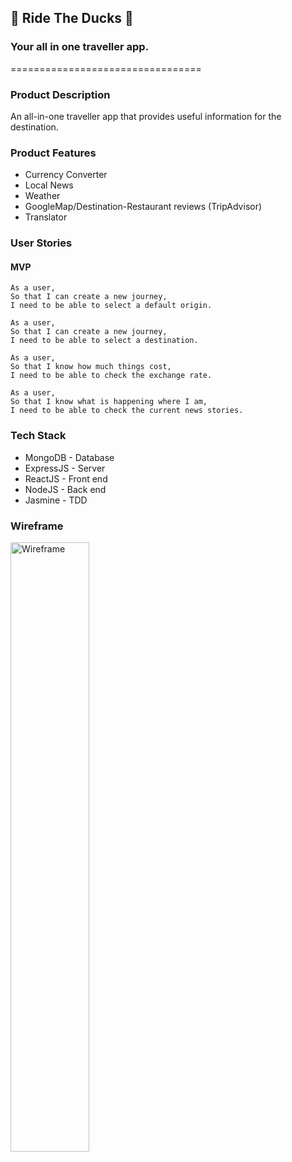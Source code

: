 ## 🦆 Ride The Ducks 🦆
### Your all in one traveller app.  
================================= 

### Product Description
An all-in-one traveller app that provides useful information for the destination.

### Product Features
* Currency Converter
* Local News
* Weather
* GoogleMap/Destination-Restaurant reviews (TripAdvisor)
* Translator
### User Stories
#### MVP   

```
As a user,
So that I can create a new journey,
I need to be able to select a default origin.
```
```
As a user,
So that I can create a new journey,
I need to be able to select a destination.
```
```
As a user,
So that I know how much things cost,
I need to be able to check the exchange rate.
```
```
As a user,
So that I know what is happening where I am,
I need to be able to check the current news stories.
```

### Tech Stack
  * MongoDB - Database
  * ExpressJS - Server
  * ReactJS - Front end
  * NodeJS - Back end
  * Jasmine - TDD


### Wireframe
<img src="https://github.com/xavierloos/RideTheDuck/blob/main/New%20Wireframe%201.png" alt="Wireframe" width="50%">


